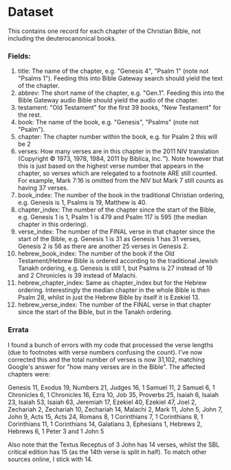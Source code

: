 # Dataset
This contains one record for each chapter of the Christian Bible, not including the deuterocanonical books.
### Fields:
1) title: The name of the chapter, e.g. "Genesis 4", "Psalm 1" (note not "Psalms 1"). Feeding this into Bible Gateway search should yield the text of the chapter.
2) abbrev: The short name of the chapter, e.g. "Gen.1". Feeding this into the Bible Gateway audio Bible should yield the audio of the chapter.
3) testament: "Old Testament" for the first 39 books, "New Testament" for the rest.
4) book: The name of the book, e.g. "Genesis", "Psalms" (note not "Psalm").
5) chapter: The chapter number within the book, e.g. for Psalm 2 this will be 2
6) verses: How many verses are in this chapter in the 2011 NIV translation (Copyright © 1973, 1978, 1984, 2011 by Biblica, Inc.™). Note however that this is just based on the highest verse number that appears in the chapter, so verses which are relegated to a footnote ARE still counted. For example, Mark 7:16 is omitted from the NIV but Mark 7 still counts as having 37 verses.
7) book_index: The number of the book in the traditional Christian ordering, e.g. Genesis is 1, Psalms is 19, Matthew is 40.
8) chapter_index: The number of the chapter since the start of the Bible, e.g. Genesis 1 is 1, Psalm 1 is 479 and Psalm 117 is 595 (the median chapter in this ordering).
9) verse_index: The number of the FINAL verse in that chapter since the start of the Bible, e.g. Genesis 1 is 31 as Genesis 1 has 31 verses, Genesis 2 is 56 as there are another 25 verses in Genesis 2.
11) hebrew_book_index: The number of the book if the Old Testament/Hebrew Bible is ordered according to the traditional Jewish Tanakh ordering, e.g. Genesis is still 1, but Psalms is 27 instead of 19 and 2 Chronicles is 39 instead of Malachi.
12) hebrew_chapter_index: Same as chapter_index but for the Hebrew ordering. Interestingly the median chapter in the whole Bible is then Psalm 28, whilst in just the Hebrew Bible by itself it is Ezekiel 13.
13) hebrew_verse_index: The number of the FINAL verse in that chapter since the start of the Bible, but in the Tanakh ordering.

### Errata
I found a bunch of errors with my code that processed the verse lengths (due to footnotes with verse numbers confusing the count). I've now corrected this and the total number of verses is now 31,102, matching Google's answer for "how many verses are in the Bible". The affected chapters were: 

Genesis 11, Exodus 19, Numbers 21, Judges 16, 1 Samuel 11, 2 Samuel 6, 1 Chronicles 6, 1 Chronicles 16, Ezra 10, Job 35, Proverbs 25, Isaiah 6, Isaiah 23, Isaiah 53, Isaiah 63, Jeremiah 17, Ezekiel 40, Ezekiel 47, Joel 2, Zechariah 2, Zechariah 10, Zechariah 14, Malachi 2, Mark 11, John 5, John 7, John 9, Acts 15, Acts 24, Romans 8, 1 Corinthians 7, 1 Corinthians 8, 1 Corinthians 11, 1 Corinthians 14, Galatians 3, Ephesians 1, Hebrews 2, Hebrews 6, 1 Peter 3 and 1 John 5

Also note that the Textus Receptus of 3 John has 14 verses, whilst the SBL critical edition has 15 (as the 14th verse is split in half). To match other sources online, I stick with 14.
